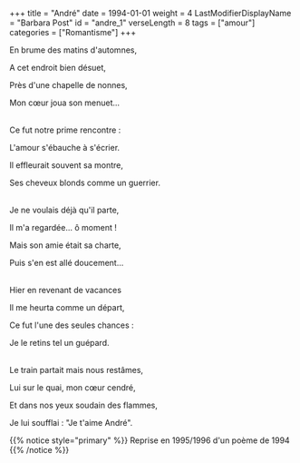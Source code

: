 +++
title = "André"
date = 1994-01-01
weight = 4
LastModifierDisplayName = "Barbara Post"
id = "andre_1"
verseLength = 8
tags = ["amour"]
categories = ["Romantisme"]
+++

En brume des matins d'automnes,

A cet endroit bien désuet,

Près d'une chapelle de nonnes,

Mon cœur joua son menuet...

 \
Ce fut notre prime rencontre :

L'amour s'ébauche à s'écrier.

Il effleurait souvent sa montre,

Ses cheveux blonds comme un guerrier.

 \
Je ne voulais déjà qu'il parte,

Il m'a regardée... ô moment !

Mais son amie était sa charte,

Puis s'en est allé doucement...

 \
Hier en revenant de vacances

Il me heurta comme un départ,

Ce fut l'une des seules chances :

Je le retins tel un guépard.

 \
Le train partait mais nous restâmes,

Lui sur le quai, mon cœur cendré,

Et dans nos yeux soudain des flammes,

Je lui soufflai : "Je t'aime André".

{{% notice style="primary" %}}
Reprise en 1995/1996 d'un poème de 1994
{{% /notice %}}
